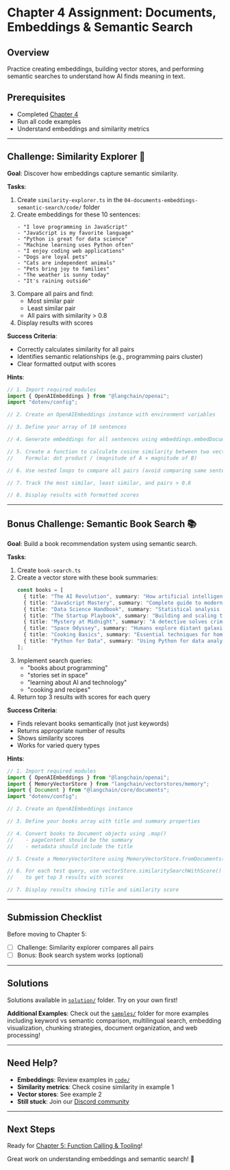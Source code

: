 # Chapter 4 Assignment: Documents, Embeddings & Semantic Search

## Overview

Practice creating embeddings, building vector stores, and performing semantic searches to understand how AI finds meaning in text.

## Prerequisites

- Completed [Chapter 4](./README.md)
- Run all code examples
- Understand embeddings and similarity metrics

---

## Challenge: Similarity Explorer 🔬

**Goal**: Discover how embeddings capture semantic similarity.

**Tasks**:
1. Create `similarity-explorer.ts` in the `04-documents-embeddings-semantic-search/code/` folder
2. Create embeddings for these 10 sentences:
   ```
   - "I love programming in JavaScript"
   - "JavaScript is my favorite language"
   - "Python is great for data science"
   - "Machine learning uses Python often"
   - "I enjoy coding web applications"
   - "Dogs are loyal pets"
   - "Cats are independent animals"
   - "Pets bring joy to families"
   - "The weather is sunny today"
   - "It's raining outside"
   ```
3. Compare all pairs and find:
   - Most similar pair
   - Least similar pair
   - All pairs with similarity > 0.8
4. Display results with scores

**Success Criteria**:
- Correctly calculates similarity for all pairs
- Identifies semantic relationships (e.g., programming pairs cluster)
- Clear formatted output with scores

**Hints**:
```typescript
// 1. Import required modules
import { OpenAIEmbeddings } from "@langchain/openai";
import "dotenv/config";

// 2. Create an OpenAIEmbeddings instance with environment variables

// 3. Define your array of 10 sentences

// 4. Generate embeddings for all sentences using embeddings.embedDocuments()

// 5. Create a function to calculate cosine similarity between two vectors
//    Formula: dot product / (magnitude of A × magnitude of B)

// 6. Use nested loops to compare all pairs (avoid comparing same sentence)

// 7. Track the most similar, least similar, and pairs > 0.8

// 8. Display results with formatted scores
```

---

## Bonus Challenge: Semantic Book Search 📚

**Goal**: Build a book recommendation system using semantic search.

**Tasks**:
1. Create `book-search.ts`
2. Create a vector store with these book summaries:
   ```typescript
   const books = [
     { title: "The AI Revolution", summary: "How artificial intelligence is transforming society and business" },
     { title: "JavaScript Mastery", summary: "Complete guide to modern web development with JavaScript" },
     { title: "Data Science Handbook", summary: "Statistical analysis and machine learning for beginners" },
     { title: "The Startup Playbook", summary: "Building and scaling technology companies from scratch" },
     { title: "Mystery at Midnight", summary: "A detective solves crimes in Victorian London" },
     { title: "Space Odyssey", summary: "Humans explore distant galaxies and alien civilizations" },
     { title: "Cooking Basics", summary: "Essential techniques for home chefs and food enthusiasts" },
     { title: "Python for Data", summary: "Using Python for data analysis and visualization" },
   ];
   ```
3. Implement search queries:
   - "books about programming"
   - "stories set in space"
   - "learning about AI and technology"
   - "cooking and recipes"
4. Return top 3 results with scores for each query

**Success Criteria**:
- Finds relevant books semantically (not just keywords)
- Returns appropriate number of results
- Shows similarity scores
- Works for varied query types

**Hints**:
```typescript
// 1. Import required modules
import { OpenAIEmbeddings } from "@langchain/openai";
import { MemoryVectorStore } from "langchain/vectorstores/memory";
import { Document } from "@langchain/core/documents";
import "dotenv/config";

// 2. Create an OpenAIEmbeddings instance

// 3. Define your books array with title and summary properties

// 4. Convert books to Document objects using .map()
//    - pageContent should be the summary
//    - metadata should include the title

// 5. Create a MemoryVectorStore using MemoryVectorStore.fromDocuments()

// 6. For each test query, use vectorStore.similaritySearchWithScore()
//    to get top 3 results with scores

// 7. Display results showing title and similarity score
```

---

## Submission Checklist

Before moving to Chapter 5:

- [ ] Challenge: Similarity explorer compares all pairs
- [ ] Bonus: Book search system works (optional)

---

## Solutions

Solutions available in [`solution/`](./solution/) folder. Try on your own first!

**Additional Examples**: Check out the [`samples/`](./samples/) folder for more examples including keyword vs semantic comparison, multilingual search, embedding visualization, chunking strategies, document organization, and web processing!

---

## Need Help?

- **Embeddings**: Review examples in [`code/`](./code/)
- **Similarity metrics**: Check cosine similarity in example 1
- **Vector stores**: See example 2
- **Still stuck**: Join our [Discord community](https://aka.ms/foundry/discord)

---

## Next Steps

Ready for [Chapter 5: Function Calling & Tooling](../05-function-calling-tooling/README.md)!

Great work on understanding embeddings and semantic search! 🚀
